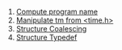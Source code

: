 1. [Compute program name](./compute_program_name.c)
2. [Manipulate tm from <time.h>](./manipulate_tm.c)
3. [Structure Coalescing](./structure_coalescing.c)
4. [Structure Typedef](./typedef.c)
